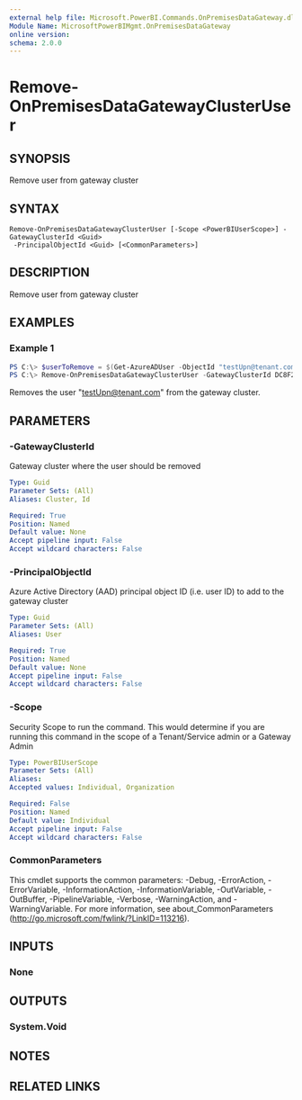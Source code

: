 ```yaml
---
external help file: Microsoft.PowerBI.Commands.OnPremisesDataGateway.dll-Help.xml
Module Name: MicrosoftPowerBIMgmt.OnPremisesDataGateway
online version:
schema: 2.0.0
---
```


# Remove-OnPremisesDataGatewayClusterUser

## SYNOPSIS
Remove user from gateway cluster

## SYNTAX

```
Remove-OnPremisesDataGatewayClusterUser [-Scope <PowerBIUserScope>] -GatewayClusterId <Guid>
 -PrincipalObjectId <Guid> [<CommonParameters>]
```

## DESCRIPTION
Remove user from gateway cluster

## EXAMPLES

### Example 1
```powershell
PS C:\> $userToRemove = $(Get-AzureADUser -ObjectId "testUpn@tenant.com").ObjectId
PS C:\> Remove-OnPremisesDataGatewayClusterUser -GatewayClusterId DC8F2C49-5731-4B27-966B-3DB5094C2E77 -PrincipalObjectId $userToRemove
```

Removes the user "testUpn@tenant.com" from the gateway cluster.

## PARAMETERS

### -GatewayClusterId
Gateway cluster where the user should be removed

```yaml
Type: Guid
Parameter Sets: (All)
Aliases: Cluster, Id

Required: True
Position: Named
Default value: None
Accept pipeline input: False
Accept wildcard characters: False
```

### -PrincipalObjectId
Azure Active Directory (AAD) principal object ID (i.e. user ID) to add to the gateway cluster

```yaml
Type: Guid
Parameter Sets: (All)
Aliases: User

Required: True
Position: Named
Default value: None
Accept pipeline input: False
Accept wildcard characters: False
```

### -Scope
Security Scope to run the command. This would determine if you are running this command in the scope of a Tenant/Service admin or a Gateway Admin

```yaml
Type: PowerBIUserScope
Parameter Sets: (All)
Aliases:
Accepted values: Individual, Organization

Required: False
Position: Named
Default value: Individual
Accept pipeline input: False
Accept wildcard characters: False
```

### CommonParameters
This cmdlet supports the common parameters: -Debug, -ErrorAction, -ErrorVariable, -InformationAction, -InformationVariable, -OutVariable, -OutBuffer, -PipelineVariable, -Verbose, -WarningAction, and -WarningVariable. For more information, see about_CommonParameters (http://go.microsoft.com/fwlink/?LinkID=113216).

## INPUTS

### None

## OUTPUTS

### System.Void

## NOTES

## RELATED LINKS
